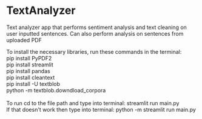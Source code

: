 # TextAnalyzer
Text analyzer app that performs sentiment analysis and text cleaning on user inputted sentences. Can also perform analysis on sentences from uploaded PDF

To install the necessary libraries, run these commands in the terminal:\
pip install PyPDF2\
pip install streamlit\
pip install pandas\
pip install cleantext\
pip install -U textblob\
    python -m textblob.downdload_corpora\
\
To run cd to the file path and type into terminal: streamlit run main.py\
If that doesn't work then type into terminal: python -m streamlit run main.py
